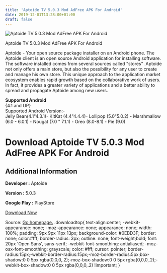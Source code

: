 ```yaml
---
title: 'Aptoide TV 5.0.3 Mod AdFree APK For Android'
date: 2019-12-01T13:28:00+01:00
draft: false
---
```


![Aptoide TV 5.0.3 Mod AdFree APK For Android](https://apkhome.net/wp-content/themes/APK-Home-Latest-123/images/noapk.png "Aptoide TV 5.0.3 Mod AdFree APK For Android")

  

Aptoide TV 5.0.3 Mod AdFree APK For Android

Aptoide - Your open source package installer on an Android phone. The Aptoide client is an open source Android application for installing software. The software installed comes from several sources called "stores" .Aptoide not only offers a main store, but also the possibility for any user to create and manage his own store. This unique approach to the application market ecosystem enables rapid growth based on the collaborative work of users. In fact, it provides a greater variety of applications and a better ability to spread and propagate Aptoide among new users.

**Supported Android**  
{4.1 and UP}  
Supported Android Version:-  
Jelly Bean(4.1"4.3.1)- KitKat (4.4"4.4.4)- Lollipop (5.0"5.0.2) - Marshmallow (6.0 - 6.0.1) - Nougat (7.0 " 7.1.1) - Oreo (8.0-8.1) - Pie (9.0)

Download Aptoide TV 5.0.3 Mod AdFree APK For Android
====================================================

Additional Information
----------------------

**Developer :** Aptoide

**Version :** 5.0.3

**Google Play :** PlayStore

  

[Download Now](https://store4app.co/post/aptoide-tv-5-0-3-mod-adfree-apk-for-android_1575202639)

  
Source: [Go homepage.](https://store4app.co/post/aptoide-tv-5-0-3-mod-adfree-apk-for-android_1575202639) .downloadtop{ text-align:center; -webkit-appearance: none; -moz-appearance: none; appearance: none; width: 100%; padding: 9px 9px 11px 13px; background-color: #0EBD3F; border: none; color:#fff; border-radius: 3px; outline: none; font-weight;bold; font: 20px 'Open Sans', sans-serif; -webkit-font-smoothing: antialiased; -moz-osx-font-smoothing: grayscale; color: #fff; cursor: pointer; border-radius:15px;-webkit-border-radius:15px;-moz-border-radius:5px;box-shadow:0 0 5px rgba(0,0,0,.2);-moz-box-shadow:0 0 5px rgba(0,0,0,.2);-webkit-box-shadow:0 0 5px rgba(0,0,0,.2) !important; }